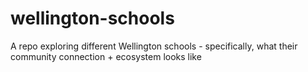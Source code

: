 # wellington-schools
A repo exploring different Wellington schools - specifically, what their community connection + ecosystem looks like
